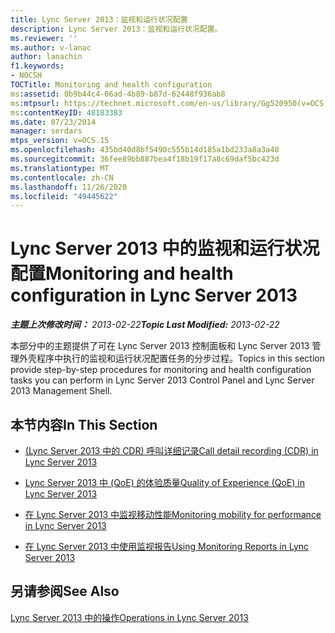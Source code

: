 ```yaml
---
title: Lync Server 2013：监视和运行状况配置
description: Lync Server 2013：监视和运行状况配置。
ms.reviewer: ''
ms.author: v-lanac
author: lanachin
f1.keywords:
- NOCSH
TOCTitle: Monitoring and health configuration
ms:assetid: 0b9b44c4-06ad-4b89-b87d-62448f936ab8
ms:mtpsurl: https://technet.microsoft.com/en-us/library/Gg520950(v=OCS.15)
ms:contentKeyID: 48183383
ms.date: 07/23/2014
manager: serdars
mtps_version: v=OCS.15
ms.openlocfilehash: 435bd40d8bf5490c555b14d185a1bd233a8a3a40
ms.sourcegitcommit: 36fee89bb887bea4f18b19f17a8c69daf5bc423d
ms.translationtype: MT
ms.contentlocale: zh-CN
ms.lasthandoff: 11/26/2020
ms.locfileid: "49445622"
---
```

# <a name="monitoring-and-health-configuration-in-lync-server-2013"></a><span data-ttu-id="892c9-103">Lync Server 2013 中的监视和运行状况配置</span><span class="sxs-lookup"><span data-stu-id="892c9-103">Monitoring and health configuration in Lync Server 2013</span></span>

<div data-xmlns="http://www.w3.org/1999/xhtml">

<div class="topic" data-xmlns="http://www.w3.org/1999/xhtml" data-msxsl="urn:schemas-microsoft-com:xslt" data-cs="https://msdn.microsoft.com/">

<div data-asp="https://msdn2.microsoft.com/asp">



</div>

<div id="mainSection">

<div id="mainBody"><span data-ttu-id="892c9-104">

<span> </span></span><span class="sxs-lookup"><span data-stu-id="892c9-104">

<span> </span></span></span>

<span data-ttu-id="892c9-105">_**主题上次修改时间：** 2013-02-22_</span><span class="sxs-lookup"><span data-stu-id="892c9-105">_**Topic Last Modified:** 2013-02-22_</span></span>

<span data-ttu-id="892c9-106">本部分中的主题提供了可在 Lync Server 2013 控制面板和 Lync Server 2013 管理外壳程序中执行的监视和运行状况配置任务的分步过程。</span><span class="sxs-lookup"><span data-stu-id="892c9-106">Topics in this section provide step-by-step procedures for monitoring and health configuration tasks you can perform in Lync Server 2013 Control Panel and Lync Server 2013 Management Shell.</span></span>

<div>

## <a name="in-this-section"></a><span data-ttu-id="892c9-107">本节内容</span><span class="sxs-lookup"><span data-stu-id="892c9-107">In This Section</span></span>

  - [<span data-ttu-id="892c9-108"> (Lync Server 2013 中的 CDR) 呼叫详细记录</span><span class="sxs-lookup"><span data-stu-id="892c9-108">Call detail recording (CDR) in Lync Server 2013</span></span>](lync-server-2013-call-detail-recording-cdr.md)

  - [<span data-ttu-id="892c9-109">Lync Server 2013 中 (QoE) 的体验质量</span><span class="sxs-lookup"><span data-stu-id="892c9-109">Quality of Experience (QoE) in Lync Server 2013</span></span>](lync-server-2013-quality-of-experience-qoe.md)

  - [<span data-ttu-id="892c9-110">在 Lync Server 2013 中监视移动性能</span><span class="sxs-lookup"><span data-stu-id="892c9-110">Monitoring mobility for performance in Lync Server 2013</span></span>](lync-server-2013-monitoring-mobility-for-performance.md)

  - [<span data-ttu-id="892c9-111">在 Lync Server 2013 中使用监视报告</span><span class="sxs-lookup"><span data-stu-id="892c9-111">Using Monitoring Reports in Lync Server 2013</span></span>](lync-server-2013-using-monitoring-reports.md)

</div>

<div>

## <a name="see-also"></a><span data-ttu-id="892c9-112">另请参阅</span><span class="sxs-lookup"><span data-stu-id="892c9-112">See Also</span></span>


[<span data-ttu-id="892c9-113">Lync Server 2013 中的操作</span><span class="sxs-lookup"><span data-stu-id="892c9-113">Operations in Lync Server 2013</span></span>](lync-server-2013-operations.md)  
  

<span data-ttu-id="892c9-114"></div>

</div>

<span> </span>

</div>

</div>

</span><span class="sxs-lookup"><span data-stu-id="892c9-114"></div>

</div>

<span> </span>

</div>

</div>

</span></span></div>

